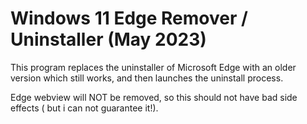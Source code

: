# Windows 11 Edge Remover / Uninstaller (May 2023)

This program replaces the uninstaller of Microsoft Edge with an older version which still works, and then launches the uninstall process.

Edge webview will NOT be removed, so this should not have bad side effects ( but i can not guarantee it!).
